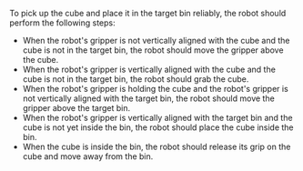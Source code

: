 To pick up the cube and place it in the target bin reliably, the robot should perform the following steps:
- When the robot's gripper is not vertically aligned with the cube and the cube is not in the target bin, the robot should move the gripper above the cube.
- When the robot's gripper is vertically aligned with the cube and the cube is not in the target bin, the robot should grab the cube.
- When the robot's gripper is holding the cube and the robot's gripper is not vertically aligned with the target bin, the robot should move the gripper above the target bin.
- When the robot's gripper is vertically aligned with the target bin and the cube is not yet inside the bin, the robot should place the cube inside the bin.
- When the cube is inside the bin, the robot should release its grip on the cube and move away from the bin.